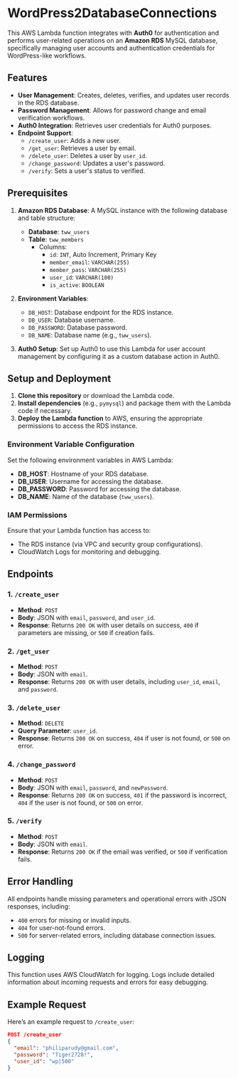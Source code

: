 # WordPress2DatabaseConnections

This AWS Lambda function integrates with **Auth0** for authentication and performs user-related operations on an **Amazon RDS** MySQL database, specifically managing user accounts and authentication credentials for WordPress-like workflows.

## Features

- **User Management**: Creates, deletes, verifies, and updates user records in the RDS database.
- **Password Management**: Allows for password change and email verification workflows.
- **Auth0 Integration**: Retrieves user credentials for Auth0 purposes.
- **Endpoint Support**:
  - `/create_user`: Adds a new user.
  - `/get_user`: Retrieves a user by email.
  - `/delete_user`: Deletes a user by `user_id`.
  - `/change_password`: Updates a user's password.
  - `/verify`: Sets a user's status to verified.

## Prerequisites

1. **Amazon RDS Database**: A MySQL instance with the following database and table structure:
   - **Database**: `tww_users`
   - **Table**: `tww_members`
     - Columns:
       - `id`: `INT`, Auto Increment, Primary Key
       - `member_email`: `VARCHAR(255)`
       - `member_pass`: `VARCHAR(255)`
       - `user_id`: `VARCHAR(100)`
       - `is_active`: `BOOLEAN`

2. **Environment Variables**:
   - `DB_HOST`: Database endpoint for the RDS instance.
   - `DB_USER`: Database username.
   - `DB_PASSWORD`: Database password.
   - `DB_NAME`: Database name (e.g., `tww_users`).

3. **Auth0 Setup**: Set up Auth0 to use this Lambda for user account management by configuring it as a custom database action in Auth0.

## Setup and Deployment

1. **Clone this repository** or download the Lambda code.
2. **Install dependencies** (e.g., `pymysql`) and package them with the Lambda code if necessary.
3. **Deploy the Lambda function** to AWS, ensuring the appropriate permissions to access the RDS instance.

### Environment Variable Configuration

Set the following environment variables in AWS Lambda:

- **DB_HOST**: Hostname of your RDS database.
- **DB_USER**: Username for accessing the database.
- **DB_PASSWORD**: Password for accessing the database.
- **DB_NAME**: Name of the database (`tww_users`).

### IAM Permissions

Ensure that your Lambda function has access to:
- The RDS instance (via VPC and security group configurations).
- CloudWatch Logs for monitoring and debugging.

## Endpoints

### 1. `/create_user`
- **Method**: `POST`
- **Body**: JSON with `email`, `password`, and `user_id`.
- **Response**: Returns `200 OK` with user details on success, `400` if parameters are missing, or `500` if creation fails.

### 2. `/get_user`
- **Method**: `POST`
- **Body**: JSON with `email`.
- **Response**: Returns `200 OK` with user details, including `user_id`, `email`, and `password`.

### 3. `/delete_user`
- **Method**: `DELETE`
- **Query Parameter**: `user_id`.
- **Response**: Returns `200 OK` on success, `404` if user is not found, or `500` on error.

### 4. `/change_password`
- **Method**: `POST`
- **Body**: JSON with `email`, `password`, and `newPassword`.
- **Response**: Returns `200 OK` on success, `401` if the password is incorrect, `404` if the user is not found, or `500` on error.

### 5. `/verify`
- **Method**: `POST`
- **Body**: JSON with `email`.
- **Response**: Returns `200 OK` if the email was verified, or `500` if verification fails.

## Error Handling

All endpoints handle missing parameters and operational errors with JSON responses, including:
- `400` errors for missing or invalid inputs.
- `404` for user-not-found errors.
- `500` for server-related errors, including database connection issues.

## Logging

This function uses AWS CloudWatch for logging. Logs include detailed information about incoming requests and errors for easy debugging.

## Example Request

Here’s an example request to `/create_user`:

```json
POST /create_user
{
  "email": "philiparudy@gmail.com",
  "password": "Tiger2728!",
  "user_id": "wp|500"
}
